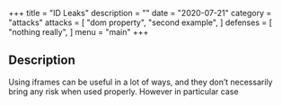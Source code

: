 +++
title = "ID Leaks"
description = ""
date = "2020-07-21"
category = "attacks"
attacks = [
    "dom property",
    "second example",
]
defenses = [
    "nothing really",
]
menu = "main"
+++

## Description

Using iframes can be useful in a lot of ways, and they don’t necessarily bring any risk when used properly. However in particular case